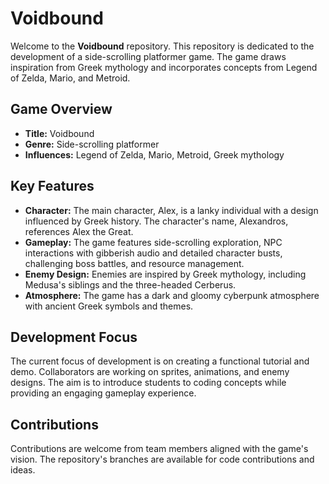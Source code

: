 # Voidbound

Welcome to the **Voidbound** repository. This repository is dedicated to the development of a side-scrolling platformer game. The game draws inspiration from Greek mythology and incorporates concepts from Legend of Zelda, Mario, and Metroid.

## Game Overview

- **Title:** Voidbound
- **Genre:** Side-scrolling platformer
- **Influences:** Legend of Zelda, Mario, Metroid, Greek mythology

## Key Features

- **Character:** The main character, Alex, is a lanky individual with a design influenced by Greek history. The character's name, Alexandros, references Alex the Great.
- **Gameplay:** The game features side-scrolling exploration, NPC interactions with gibberish audio and detailed character busts, challenging boss battles, and resource management.
- **Enemy Design:** Enemies are inspired by Greek mythology, including Medusa's siblings and the three-headed Cerberus.
- **Atmosphere:** The game has a dark and gloomy cyberpunk atmosphere with ancient Greek symbols and themes.

## Development Focus

The current focus of development is on creating a functional tutorial and demo. Collaborators are working on sprites, animations, and enemy designs. The aim is to introduce students to coding concepts while providing an engaging gameplay experience.

## Contributions

Contributions are welcome from team members aligned with the game's vision. The repository's branches are available for code contributions and ideas.